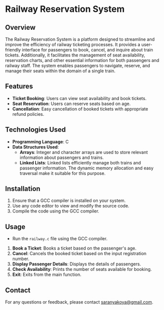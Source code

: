 # Railway Reservation System

## Overview
The Railway Reservation System is a platform designed to streamline and improve the efficiency of railway ticketing processes. It provides a user-friendly interface for passengers to book, cancel, and inquire about train tickets. Additionally, it facilitates the management of seat availability, reservation charts, and other essential information for both passengers and railway staff. The system enables passengers to navigate, reserve, and manage their seats within the domain of a single train.

## Features
- **Ticket Booking**: Users can view seat availability and book tickets.
- **Seat Reservation**: Users can reserve seats based on age.
- **Cancellation**: Easy cancellation of booked tickets with appropriate refund policies.

## Technologies Used
- **Programming Language**: C
- **Data Structures Used**:
  - **Arrays**: Integer and character arrays are used to store relevant information about passengers and trains.
  - **Linked Lists**: Linked lists efficiently manage both trains and passenger information. The dynamic memory allocation and easy traversal make it suitable for this purpose.

## Installation
1. Ensure that a GCC compiler is installed on your system.
2. Use any code editor to view and modify the source code.
3. Compile the code using the GCC compiler.

## Usage
- Run the `railway.c` file using the GCC compiler.
1. **Book a Ticket**: Books a ticket based on the passenger's age.
2. **Cancel**: Cancels the booked ticket based on the input registration number.
3. **Display Passenger Details**: Displays the details of passengers.
4. **Check Availability**: Prints the number of seats available for booking.
5. **Exit**: Exits from the main function.

## Contact
For any questions or feedback, please contact [saranyakoya@gmail.com](mailto:saranyakoya@gmail.com).
